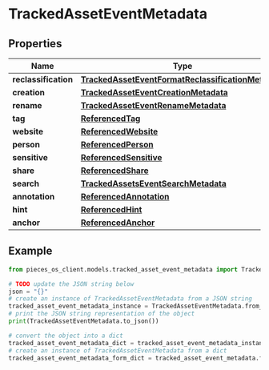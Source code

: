 # TrackedAssetEventMetadata


## Properties

Name | Type | Description | Notes
------------ | ------------- | ------------- | -------------
**reclassification** | [**TrackedAssetEventFormatReclassificationMetadata**](TrackedAssetEventFormatReclassificationMetadata) |  | [optional] 
**creation** | [**TrackedAssetEventCreationMetadata**](TrackedAssetEventCreationMetadata) |  | [optional] 
**rename** | [**TrackedAssetEventRenameMetadata**](TrackedAssetEventRenameMetadata) |  | [optional] 
**tag** | [**ReferencedTag**](ReferencedTag) |  | [optional] 
**website** | [**ReferencedWebsite**](ReferencedWebsite) |  | [optional] 
**person** | [**ReferencedPerson**](ReferencedPerson) |  | [optional] 
**sensitive** | [**ReferencedSensitive**](ReferencedSensitive) |  | [optional] 
**share** | [**ReferencedShare**](ReferencedShare) |  | [optional] 
**search** | [**TrackedAssetsEventSearchMetadata**](TrackedAssetsEventSearchMetadata) |  | [optional] 
**annotation** | [**ReferencedAnnotation**](ReferencedAnnotation) |  | [optional] 
**hint** | [**ReferencedHint**](ReferencedHint) |  | [optional] 
**anchor** | [**ReferencedAnchor**](ReferencedAnchor) |  | [optional] 

## Example

```python
from pieces_os_client.models.tracked_asset_event_metadata import TrackedAssetEventMetadata

# TODO update the JSON string below
json = "{}"
# create an instance of TrackedAssetEventMetadata from a JSON string
tracked_asset_event_metadata_instance = TrackedAssetEventMetadata.from_json(json)
# print the JSON string representation of the object
print(TrackedAssetEventMetadata.to_json())

# convert the object into a dict
tracked_asset_event_metadata_dict = tracked_asset_event_metadata_instance.to_dict()
# create an instance of TrackedAssetEventMetadata from a dict
tracked_asset_event_metadata_form_dict = tracked_asset_event_metadata.from_dict(tracked_asset_event_metadata_dict)
```



